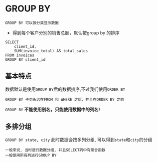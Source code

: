 #  GROUP BY 

    GROUP BY 可以按分类显示数据
* 得到每个客户分别的销售总额，默认按group by 的排序
```
SELECT 
	client_id,
	SUM(invoice_total) AS total_sales
FROM invoices
GROUP BY client_id
```
## 基本特点

数据默认是使用`GROUP BY`后的数据排序,不过我们使用`ORDER BY`

    GROUP BY 子句永远在FROM 和 WHERE 之后，并且在ORDER BY 之前

`GROUP BY` **不能使用别名，只能使用数据中的列名!**

## 多排分组

`GROUP BY state, city`
此时数据会按多列分组, 可以得到`state`和`city`的分组

    一般来说, 当时进行数据分组, 并且SELECT列中有聚合函数
    一般使用所有列进行GROUP BY
 